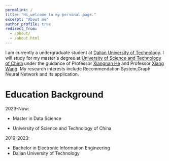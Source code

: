 ```yaml
---
permalink: /
title: "Hi,welcome to my personal page."
excerpt: "About me"
author_profile: true
redirect_from: 
  - /about/
  - /about.html
---
```

I am currently a undergraduate student at [Dalian University of Technology](https://www.dlut.edu.cn/). I will study for my master's degree at [University of Science and Technology of China](https://www.ustc.edu.cn/) under the guidance of Professor [Xiangnan He](https://hexiangnan.github.io/) and Professor [Xiang Wang](https://xiangwang1223.github.io/). My research interests include Recommendation System,Graph Neural Network and its application.

# Education Background

2023-Now:

- Master in Data Science

- University of Science and Technology of China

2019-2023:

- Bachelor in Electronic Information Engineering
- Dalian University of Technology
